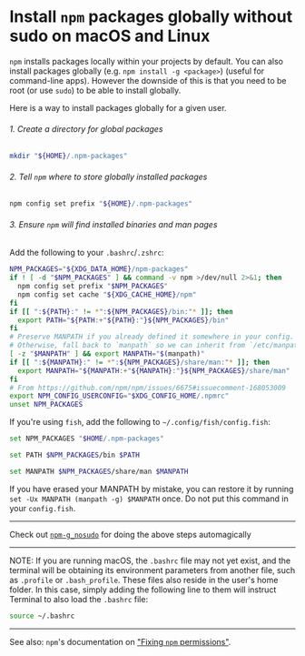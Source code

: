 # Install `npm` packages globally without sudo on macOS and Linux

`npm` installs packages locally within your projects by default. You can also install packages globally (e.g. `npm install -g <package>`) (useful for command-line apps). However the downside of this is that you need to be root (or use `sudo`) to be able to install globally.

Here is a way to install packages globally for a given user.

###### 1. Create a directory for global packages

```sh
mkdir "${HOME}/.npm-packages"
```

###### 2. Tell `npm` where to store globally installed packages

```sh
npm config set prefix "${HOME}/.npm-packages"
```

###### 3. Ensure `npm` will find installed binaries and man pages

Add the following to your `.bashrc`/`.zshrc`:

```sh
NPM_PACKAGES="${XDG_DATA_HOME}/npm-packages"
if ! [ -d "$NPM_PACKAGES" ] && command -v npm >/dev/null 2>&1; then
  npm config set prefix "$NPM_PACKAGES"
  npm config set cache "${XDG_CACHE_HOME}/npm"
fi
if [[ ":${PATH}:" != *":${NPM_PACKAGES}/bin:"* ]]; then
  export PATH="${PATH:+"${PATH}:"}${NPM_PACKAGES}/bin"
fi
# Preserve MANPATH if you already defined it somewhere in your config.
# Otherwise, fall back to `manpath` so we can inherit from `/etc/manpath`.
[ -z "$MANPATH" ] && export MANPATH="$(manpath)"
if [[ ":${MANPATH}:" != *":${NPM_PACKAGES}/share/man:"* ]]; then
  export MANPATH="${MANPATH:+"${MANPATH}:"}${NPM_PACKAGES}/share/man"
fi
# From https://github.com/npm/npm/issues/6675#issuecomment-168053009
export NPM_CONFIG_USERCONFIG="$XDG_CONFIG_HOME/.npmrc"
unset NPM_PACKAGES
```

If you're using `fish`, add the following to `~/.config/fish/config.fish`:

```sh
set NPM_PACKAGES "$HOME/.npm-packages"

set PATH $NPM_PACKAGES/bin $PATH

set MANPATH $NPM_PACKAGES/share/man $MANPATH  
```

If you have erased your MANPATH by mistake, you can restore it by running `set -Ux MANPATH (manpath -g) $MANPATH` once. Do not put this command in your `config.fish`.

---

Check out [`npm-g_nosudo`](https://github.com/glenpike/npm-g_nosudo) for doing the above steps automagically

---

NOTE: If you are running macOS, the `.bashrc` file may not yet exist, and the terminal will be obtaining its environment parameters from another file, such as `.profile` or `.bash_profile`. These files also reside in the user's home folder. In this case, simply adding the following line to them will instruct Terminal to also load the `.bashrc` file:

```sh
source ~/.bashrc
```

---

See also: `npm`'s documentation on
["Fixing `npm` permissions"](https://docs.npmjs.com/getting-started/fixing-npm-permissions).
